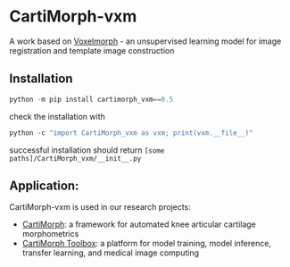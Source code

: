 # CartiMorph-vxm
A work based on [Voxelmorph](https://github.com/voxelmorph/voxelmorph) - an unsupervised learning model for image registration and template image construction



## Installation

```python
python -m pip install cartimorph_vxm==0.5
```

check the installation with

```python
python -c "import CartiMorph_vxm as vxm; print(vxm.__file__)"  
```

successful installation should return `[some paths]/CartiMorph_vxm/__init__.py`



## Application:

CartiMorph-vxm is used in our research projects:

- [CartiMorph](https://github.com/YongchengYAO/CartiMorph):  a framework for automated knee articular cartilage morphometrics
- [CartiMorph Toolbox](https://github.com/YongchengYAO/CartiMorph-Toolbox): a platform for model training, model inference, transfer learning, and medical image computing
